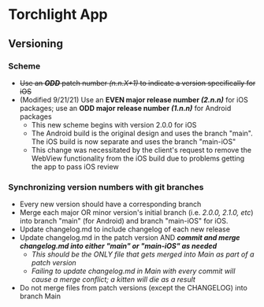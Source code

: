 # Torchlight App

## Versioning

### Scheme
* ~~Use an **_ODD_** patch number _(n.n.X+1)_ to indicate a version specifically for iOS~~
* (Modified 9/21/21) Use an **EVEN major release number _(2.n.n)_** for iOS packages; use an **ODD major release number _(1.n.n)_** for Android packages
  * This new scheme begins with version 2.0.0 for iOS
  * The Android build is the original design and uses the branch "main". The iOS build is now separate and uses the branch "main-iOS"
  * This change was necessitated by the client's request to remove the WebView functionality from the iOS build due to problems getting the app to pass iOS review

### Synchronizing version numbers with git branches
* Every new version should have a corresponding branch
* Merge each major OR minor version's initial branch (i.e. _2.0.0, 2.1.0, etc_) into branch "main" (for Android) and branch "main-iOS" for iOS.
* Update changelog.md to include changelog of each new release
* Update changelog.md in the patch version AND **_commit and merge changelog.md into either "main" or "main-iOS" as needed_**
  * *This should be the ONLY file that gets merged into Main as part of a patch version*
  * *Failing to update changelog.md in Main with every commit will cause a merge conflict; a kitten will die as a result*
* Do not merge files from patch versions (except the CHANGELOG) into branch Main